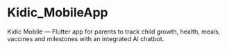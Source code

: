 # Kidic_MobileApp
Kidic Mobile — Flutter app for parents to track child growth, health, meals, vaccines and milestones with an integrated AI chatbot.
